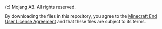 (c) Mojang AB. All rights reserved.

By downloading the files in this repository, you agree to the [Minecraft End User License Agreement](https://www.minecraft.net/en-us/eula) and that these files are subject to its terms.